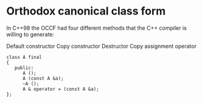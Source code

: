 # Orthodox canonical class form

In C++98 the OCCF had four different methods that the C++ compiler is willing to generate:

Default constructor
Copy constructor
Destructor
Copy assignment operator

```
class A final
{
   public:
      A ();
      A (const A &a);
      ~A ();
      A & operator = (const A &a);
};
```
